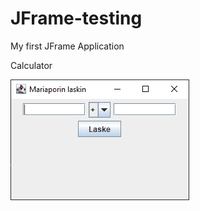 # JFrame-testing

My first JFrame Application

Calculator

![alt_text](https://github.com/Mariapori/JFrame-testing/blob/master/laskin.png)

